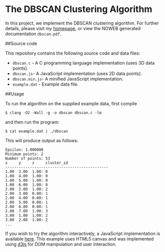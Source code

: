 # The DBSCAN Clustering Algorithm

In this project, we implement the DBSCAN clustering algorithm. For
further details, please visit my
[homepage](http://yaikhom.com/2015/09/04/implementing-the-dbscan-clustering-algorithm.html),
or view the NOWEB generated documentation `dbscan.pdf`.

##Source code

This repository contains the following source code and data files:

* `dbscan.c` - A C programming language implementation (uses 3D data points).
* `dbscan.js`- A JavaScript implementation (uses 2D data points).
* `dbscan.min.js`- A minified JavaScript implementation.
* `example.dat` - Example data file.

##Usage

To run the algorithm on the supplied example data, first compile

    $ clang -O2 -Wall -g -o dbscan dbscan.c -lm

and then run the program:

    $ cat example.dat | ./dbscan

This will produce output as follows:

    Epsilon: 1.000000
    Minimum points: 2
    Number of points: 53
    x     y     z     cluster_id
    ----------------------------------------------
    1.00  3.00  1.00: 0
    1.00  4.00  1.00: 0
    1.00  5.00  1.00: 0
    1.00  6.00  1.00: 0
    2.00  2.00  1.00: 2
    2.00  3.00  0.00: 1
    2.00  4.00  0.00: 1
    2.00  5.00  0.00: 1
    2.00  6.00  0.00: 1
    2.00  7.00  1.00: 3
    3.00  1.00  1.00: 2
    3.00  2.00  1.00: 2
    ...

If you wish to try the algorithm interactively, a JavaScript
implementation is available
[here](http://yaikhom.com/2015/09/04/implementing-the-dbscan-clustering-algorithm.html). This
example uses HTML5 canvas and was implemented using
[d3js](http://d3js.org) for DOM manipulation and user interaction.
